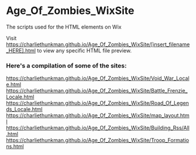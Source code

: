 # Age_Of_Zombies_WixSite
The scripts used for the HTML elements on Wix

Visit https://charliethunkman.github.io/Age_Of_Zombies_WixSite/[insert_filename_HERE].html to view any specific HTML file preview.


### Here's a compilation of some of the sites:
https://charliethunkman.github.io/Age_Of_Zombies_WixSite/Void_War_Locale.html
https://charliethunkman.github.io/Age_Of_Zombies_WixSite/Battle_Frenzie_Locale.html
https://charliethunkman.github.io/Age_Of_Zombies_WixSite/Road_Of_Legends_Locale.html
https://charliethunkman.github.io/Age_Of_Zombies_WixSite/map_layout.html
https://charliethunkman.github.io/Age_Of_Zombies_WixSite/Building_Rss/All.html
https://charliethunkman.github.io/Age_Of_Zombies_WixSite/Troop_Formations.html

